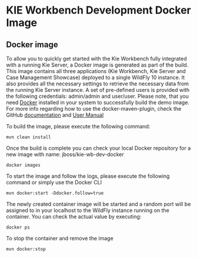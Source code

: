 # KIE Workbench Development Docker Image

## Docker image

To allow you to quickly get started with the Kie Workbench fully integrated with a running Kie Server, a Docker image is generated as part of the build.
This image contains all three applications (Kie Workbench, Kie Server and Case Management Showcase) deployed to a single WildFly 10 instance.
It also provides all the necessary settings to retrieve the necessary data from the running Kie Server instance.
A set of pre-defined users is provided with the following credentials: admin/admin and user/user.
Please note, that you need [Docker](https://www.docker.io/) installed in your system to successfully build the demo image.
For more info regarding how to use the docker-maven-plugin, check the GitHub [documentation](https://github.com/fabric8io/docker-maven-plugin) and [User Manual](https://dmp.fabric8.io/)

To build the image, please execute the following command:
```
mvn clean install
```
Once the build is complete you can check your local Docker repository for a new image with name: jboss/kie-wb-dev-docker
```
docker images
```

To start the image and follow the logs, please execute the following command or simply use the Docker CLI
```
mvn docker:start -Ddocker.follow=true
```
The newly created container image will be started and a random port will be assigned to in your localhost to the WildFly instance running on the container.
You can check the actual value by executing:
```
docker ps
```

To stop the container and remove the image
```
mvn docker:stop
```